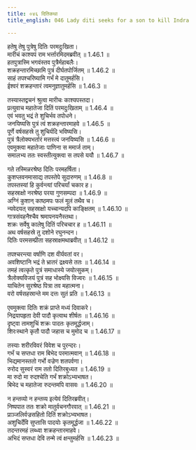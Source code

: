 ```yaml
---
title: ०४६ दितिकथा
title_english: 046 Lady diti seeks for a son to kill Indra

---
```

<div class="audioEmbed"  caption="श्रीराम-हरिसीताराममूर्ति-घनपाठिभ्यां वचनम्" src="https://archive.org/download/Ramayana-recitation-Sriram-harisItArAmamUrti-Ghanapaati-v2/Kanda_1/Kanda_1_BK-046-Dithi_Katha.mp3"></div>

हतेषु तेषु पुत्रेषु दितिः परमदुःखिता।  
मारीचं काश्यपं राम भर्त्तारमिदमब्रवीत् ॥ 1.46.1 ॥   
हतपुत्रास्मि भगवंस्तव पुत्रैर्महाबलैः।  
शक्रहन्तारमिच्छामि पुत्रं दीर्घतपोर्जितम् ॥ 1.46.2 ॥   
साहं तपश्चरिष्यामि गर्भं मे दातुमर्हसि।  
ईश्वरं शक्रहन्तारं त्वमनुज्ञातुमर्हसि ॥ 1.46.3 ॥   

तस्यास्तद्वचनं श्रुत्वा मारीचः काश्यपस्तदा।  
प्रत्युवाच महातेजा दितिं परमदुःखिताम् ॥ 1.46.4 ॥   
एवं भवतु भद्रं ते शुचिर्भव तपोधने।  
जनयिष्यसि पुत्रं त्वं शक्रहन्तारमाहवे ॥ 1.46.5 ॥   
पूर्णे वर्षसहस्रे तु शुचिर्यदि भविष्यसि।  
पुत्रं त्रैलोक्यभर्तारं मत्तस्त्वं जनयिष्यसि ॥ 1.46.6 ॥   
एवमुक्त्वा महातेजाः पाणिना स ममार्ज ताम्।  
समालभ्य ततः स्वस्तीत्युक्त्वा स तपसे ययौ ॥ 1.46.7 ॥   

गते तस्मिन्नरश्रेष्ठ दितिः परमहर्षिता।  
कुशप्लवनमासाद्य तपस्तेपे सुदारुणम् ॥ 1.46.8 ॥   
तपस्तस्यां हि कुर्वन्त्यां परिचर्यां चकार ह।  
सहस्राक्षो नरश्रेष्ठ परया गुणसम्पदा ॥ 1.46.9 ॥   
अग्निं कुशान् काष्ठमपः फलं मूलं तथैव च।  
न्यवेदयत् सहस्राक्षो यच्चान्यदपि काङ्क्षितम् ॥ 1.46.10 ॥   
गात्रसंवहनैश्चैव श्रमापनयनैस्तथा।  
शक्रः सर्वेषु कालेषु दितिं परिचचार ह ॥ 1.46.11 ॥   
अथ वर्षसहस्रे तु दशोने रघुनन्दन।  
दितिः परमसम्प्रीता सहस्राक्षमथाब्रवीत् ॥ 1.46.12 ॥   

तपश्चरन्त्या वर्षाणि दश वीर्यवतां वर।  
अवशिष्टानि भद्रं ते भ्रातरं द्रक्ष्यसे ततः ॥ 1.46.14 ॥   
तमहं त्वत्कृते पुत्रं समाधास्ये जयोत्सुकम्।  
त्रैलोक्यविजयं पुत्रं सह भोक्ष्यसि विज्वरः ॥ 1.46.15 ॥   
याचितेन सुरश्रेष्ठ पित्रा तव महात्मना।  
वरो वर्षसहस्रान्ते मम दत्तः सुतं प्रति ॥ 1.46.13 ॥   

एवमुक्त्वा दितिः शक्रं प्राप्ते मध्यं दिवाकरे।  
निद्रयापहृता देवी पादौ कृत्वाथ शीर्षतः ॥ 1.46.16 ॥   
दृष्ट्वा तामशुचिं शक्रः पादतः कृतमूर्द्धजाम्।  
शिरःस्थाने कृतौ पादौ जहास च मुमोद च ॥ 1.46.17 ॥   

तस्याः शरीरविवरं विवेश च पुरन्दरः।  
गर्भं च सप्तधा राम बिभेद परमात्मवान् ॥ 1.46.18 ॥   
भिद्यमानस्ततो गर्भो वज्रेण शतपर्वणा।  
रुरोद सुस्वरं राम ततो दितिरबुध्यत ॥ 1.46.19 ॥   
मा रुदो मा रुदश्चेति गर्भं शक्रोऽभ्यभाषत।  
बिभेद च महातेजा रुदन्तमपि वासवः ॥ 1.46.20 ॥   

न हन्तव्यो न हन्तव्य इत्येवं दितिरब्रवीत्।  
निष्पपात ततः शक्रो मातुर्वचनगौरवात् ॥ 1.46.21 ॥   
प्राञ्जलिर्वज्रसहितो दितिं शक्रोऽभ्यभाषत।  
अशुचिर्देवि सुप्तासि पादयोः कृतमूर्द्धजा ॥ 1.46.22 ॥   
तदन्तरमहं लब्ध्वा शक्रहन्तारमाहवे।  
अभिदं सप्तधा देवि तन्मे त्वं क्षन्तुमर्हसि ॥ 1.46.23 ॥   